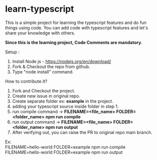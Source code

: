 # learn-typescript
This is a simple project for learning the typescript features and do fun things using code.
You can add code with typescript features and let's share your knowledge with others. 

**Since this is the learning project, Code Comments are mandatory.**

Setup :
1. Install Node js - https://nodejs.org/en/download/
2. Fork & Checkout the repo from github.
3. Type "node install" command.

How to contribute it?
1. Fork and Checkout the project.
2. Create new issue in original repo. 
3. Create separate folder ex: **example** in the project.
4. adding your typescript source inside folder in step 1.
5. run compile command -> **FILENAME=<file_name> FOLDER=<folder_name> npm run compile**
6. run output command ->  **FILENAME=<file_name> FOLDER=<folder_name> npm run output**
7. After verifying out, you can raise the PR to original repo main branch. 

Ex:  
FILENAME=hello-world FOLDER=example npm run compile
FILENAME=hello-world FOLDER=example npm run output
